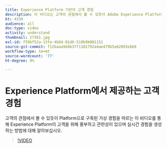 ```yaml
---
title: Experience Platform 기반의 고객 경험
description: 이 비디오는 고객의 관점에서 볼 수 있듯이 Adobe Experience Platform으로 구축된 가상의 경험을 따릅니다. Experience Platform이 풍부하고 관련성이 있으며 실시간 경험을 만드는 방법을 알아보십시오.
kt: 4339
audience: all
doc-type: video
activity: understand
thumbnail: 27361.jpg
exl-id: f59bf52a-13fe-4b84-81d6-518b9b081151
source-git-commit: f12baaa9d4b37f1101792a4ae479b5a62893eb68
workflow-type: tm+mt
source-wordcount: '77'
ht-degree: 9%

---
```


# Experience Platform에서 제공하는 고객 경험

고객의 관점에서 볼 수 있듯이 Platform으로 구축된 가상 경험을 따르는 이 비디오를 통해 Experience Platform이 고객을 위해 풍부하고 관련성이 있으며 실시간 경험을 생성하는 방법에 대해 알아보십시오.

>[!VIDEO](https://video.tv.adobe.com/v/27361?quality=12&learn=on)
